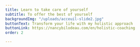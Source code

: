 ```yaml
---
title: Learn to take care of yourself
subtitle: To offer the best of yourself
backgroundImg: "/uploads/acceuil-slide2.jpg"
buttonText: Transform your life with my holistic approach
buttonLink: https://nancybilodeau.com/en/holistic-coaching
order: 2

---
```


